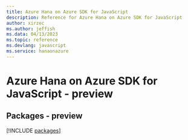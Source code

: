 ```yaml
---
title: Azure Hana on Azure SDK for JavaScript
description: Reference for Azure Hana on Azure SDK for JavaScript
author: xirzec
ms.author: jeffish
ms.data: 04/13/2023
ms.topic: reference
ms.devlang: javascript
ms.service: hanaonazure
---
```

# Azure Hana on Azure SDK for JavaScript - preview
## Packages - preview
[!INCLUDE [packages](hana-on-azure-index.md)]